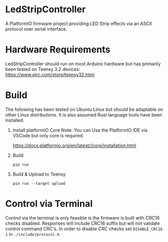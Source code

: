 # LedStripController
A PlatformIO firmware project providing LED Strip effects via an ASCII protocol
over serial interface.


# Hardware Requirements
LedStripController should run on most Arduino hardware but has primarily been 
tested on Teensy 3.2 devices: https://www.pjrc.com/store/teensy32.html


# Build
The following has been tested on Ubuntu Linux but should be adaptable on other
Linux distributions. It is also assumed Rust language tools have been installed.

1. Install platformIO Core
    Note: You can Use the PlatformIO IDE via VSCode but only core is required.
    
    https://docs.platformio.org/en/latest//core/installation.html
    
1. Build

    `pio run`
    
1. Build & Upload to Teensy

    `pio run --target upload`


# Control via Terminal
Control via the terminal is only feasible is the firmware is built with CRC16 
checks disabled. Responses will include CRC16 suffix but will not validate 
control command CRC's. In order to disable CRC checks set `DISABLE_CRC16 1`
in `./include/protocol.h`

